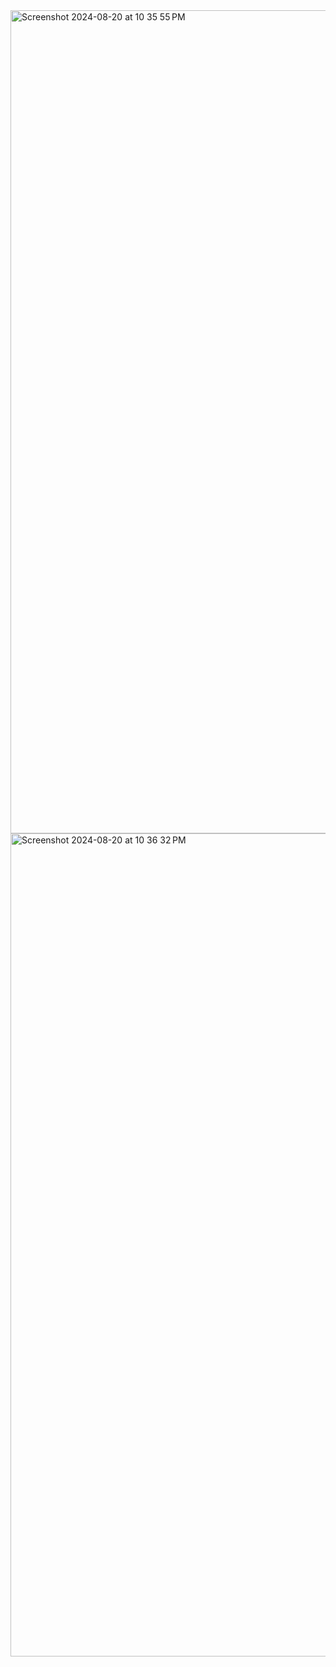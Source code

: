 <img width="1317" alt="Screenshot 2024-08-20 at 10 35 55 PM" src="https://github.com/user-attachments/assets/2320bc55-32cd-4d58-b9e4-07b0d1b9a055">
<img width="1317" alt="Screenshot 2024-08-20 at 10 36 32 PM" src="https://github.com/user-attachments/assets/be3595aa-570b-4e34-9d01-ee424f52086d">
